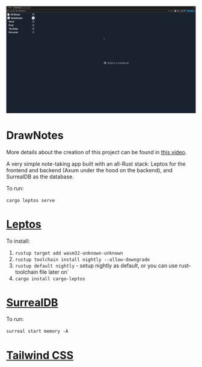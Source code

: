 <picture>
<img src="https://raw.githubusercontent.com/MoonKraken/DrawsNotes/main/demo.gif" />
</picture>

# DrawNotes
More details about the creation of this project can be found in [this video](https://youtu.be/Pr6T0Phjvgc).

A very simple note-taking app built with an all-Rust stack: Leptos for the frontend and backend (Axum under the hood on the backend), and SurrealDB as the database.

To run:

`cargo leptos serve`

# [Leptos](https://book.leptos.dev)
To install:

1. `rustup target add wasm32-unknown-unknown`
1. `rustup toolchain install nightly --allow-downgrade`
1. `rustup default nightly` - setup nightly as default, or you can use rust-toolchain file later on`
1. `cargo install cargo-leptos`

# [SurrealDB](https://surrealdb.com/docs/surrealdb/installation)

To run:

`surreal start memory -A`

# [Tailwind CSS](https://tailwindcss.com/docs/installation)

